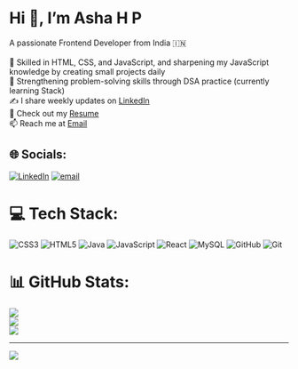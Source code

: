 # Hi 👋, I’m Asha H P
A passionate Frontend Developer from India 🇮🇳<br><br>🚀 Skilled in HTML, CSS, and JavaScript, and sharpening my JavaScript knowledge by creating small projects daily<br>📘 Strengthening problem-solving skills through DSA practice (currently learning Stack)<br>✍️ I share weekly updates on [LinkedIn](https://www.linkedin.com/in/ashahp16/)  <br>📑 Check out my [Resume](https://drive.google.com/file/d/1KcxCLtUJE382peQsErSdV_oUHP4kEwXB/view?usp=sharing)  <br>📫 Reach me at [Email](mailto:ashahp2003@gmail.com)


## 🌐 Socials:
[![LinkedIn](https://img.shields.io/badge/LinkedIn-%230077B5.svg?logo=linkedin&logoColor=white)](https://linkedin.com/in/https://www.linkedin.com/in/ashahp16/) [![email](https://img.shields.io/badge/Email-D14836?logo=gmail&logoColor=white)](mailto:ashahp2003@gmail.com) 

# 💻 Tech Stack:
![CSS3](https://img.shields.io/badge/css3-%231572B6.svg?style=flat&logo=css3&logoColor=white) ![HTML5](https://img.shields.io/badge/html5-%23E34F26.svg?style=flat&logo=html5&logoColor=white) ![Java](https://img.shields.io/badge/java-%23ED8B00.svg?style=flat&logo=openjdk&logoColor=white) ![JavaScript](https://img.shields.io/badge/javascript-%23323330.svg?style=flat&logo=javascript&logoColor=%23F7DF1E) ![React](https://img.shields.io/badge/react-%2320232a.svg?style=flat&logo=react&logoColor=%2361DAFB) ![MySQL](https://img.shields.io/badge/mysql-4479A1.svg?style=flat&logo=mysql&logoColor=white) ![GitHub](https://img.shields.io/badge/github-%23121011.svg?style=flat&logo=github&logoColor=white) ![Git](https://img.shields.io/badge/git-%23F05033.svg?style=flat&logo=git&logoColor=white)
# 📊 GitHub Stats:
![](https://github-readme-stats.vercel.app/api?username=asha-16&theme=default&hide_border=false&include_all_commits=true&count_private=true)<br/>
![](https://nirzak-streak-stats.vercel.app/?user=asha-16&theme=default&hide_border=false)<br/>
![](https://github-readme-stats.vercel.app/api/top-langs/?username=asha-16&theme=default&hide_border=false&include_all_commits=true&count_private=true&layout=compact)

---
[![](https://visitcount.itsvg.in/api?id=asha-16&icon=0&color=0)](https://visitcount.itsvg.in)

<!-- Proudly created with GPRM ( https://gprm.itsvg.in ) -->
